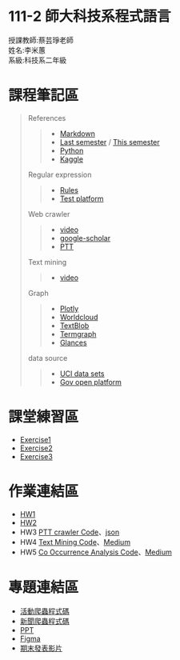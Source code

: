 # 111-2 師大科技系程式語言
授課教師:蔡芸琤老師  
姓名:李米蕙  
系級:科技系二年級  
# 課程筆記區
> References
>> - [Markdown](https://markdown.tw/)
>> - [Last semester](https://docs.google.com/spreadsheets/d/e/2PACX-1vRUVpx6AeccKwedvZjINM5-mSLpmS0M69wrCIbDimIdwpN30xQpqcn0k5kh0oUQET05sEsMpFt6fsCA/pubhtml) / [This semester](https://docs.google.com/spreadsheets/d/e/2PACX-1vRBeY4-E_d9eBNKEcFV0eiGAFsMOk-ZYCmTLGmQ5_yWYkJcxXXBQI8rOkaqPyIktU4SgS7Rg0IQdZJ4/pubhtml#)
>> - [Python](https://docs.python.org/3/tutorial/index.html)
>> - [Kaggle](https://www.kaggle.com/competitions)
>
> Regular expression
>> - [Rules](http://perso.ens-lyon.fr/lise.vaudor/strings-et-expressions-regulieres/?fbclid=IwAR0IHvNKp43Qrfo0TqpolYPpMUfViSrCBDY8SmBveKm01yZ6PzHPxspVaNI)
>> - [Test platform](https://regexr.com/)
>
> Web crawler
>> - [video](https://www.youtube.com/playlist?list=PLohb4k71XnPaQRTvKW4Uii1oq-JPGpwWF)
>> - [google-scholar](https://github.com/linhung0319/google-scholar-crawler)
>> - [PTT](https://github.com/jwlin/ptt-web-crawler)
>
> Text mining
>> - [video](https://www.youtube.com/watch?v=HGPPoaBxyb0)
>
> Graph
>> - [Plotly](https://plotly.com/python/)
>> - [Worldcloud](https://github.com/amueller/word_cloud)
>> - [TextBlob](https://github.com/sloria/TextBlob)
>> - [Termgraph](https://github.com/mkaz/termgraph)
>> - [Glances](https://github.com/nicolargo/glances)
>
> data source
>> - [UCI data sets](https://archive.ics.uci.edu/ml/datasets.php)
>> - [Gov open platform](https://data.gov.tw/)

# 課堂練習區
- [Exercise1](https://github.com/miilearn/111-2PL/blob/main/Task1.ipynb)
- [Exercise2](https://github.com/miilearn/111-2PL/blob/main/Task2.ipynb)
- [Exercise3](https://github.com/miilearn/111-2PL/blob/main/Task3.ipynb)
# 作業連結區  
- [HW1](https://github.com/miilearn/111-2PL/blob/main/HW1.ipynb)
- [HW2](https://github.com/miilearn/111-2PL/blob/main/HW2.ipynb)
- HW3 [PTT crawler Code](https://github.com/miilearn/111-2PL/blob/main/HW3.ipynb)、[json](https://github.com/miilearn/111-2PL/blob/main/korea_travel.json)
- HW4 [Text Mining Code](https://github.com/miilearn/111-2PL/blob/main/HW4.ipynb)、[Medium](https://medium.com/@a0968340013/%E5%8F%B0%E5%8C%97%E5%B8%82%E8%81%B7%E7%BC%BA%E9%A1%9E%E5%9E%8B-b7d42c9c1a27)
- HW5 [Co Occurrence Analysis Code](https://github.com/miilearn/111-2PL/blob/main/HW5.ipynb)、[Medium](https://medium.com/@a0968340013/c5861ff70459)
# 專題連結區  
- [活動爬蟲程式碼](https://github.com/kuyuyu/PL/tree/main/final)
- [新聞爬蟲程式碼](https://github.com/miilearn/111-2PL/tree/main/Final)
- [PPT](https://docs.google.com/presentation/d/1qxGQlidf6meC6EHfGczCqANSw-PaqwmITnvVaB4CMf4/edit#slide=id.ged3401ed36_1_0)
- [Figma](https://www.figma.com/proto/A0RZXRU1NHPe2YOE2LPDqb/%E7%A8%8B%E5%BC%8F%E8%AA%9E%E8%A8%80?node-id=0%3A1)
- [期末發表影片](https://www.youtube.com/watch?v=blNKPgFWVgo)
